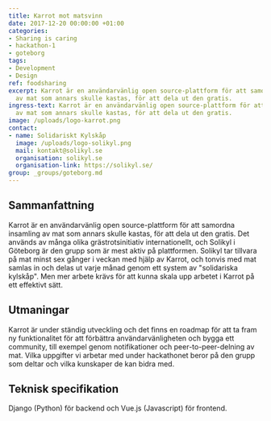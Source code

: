 ```yaml
---
title: Karrot mot matsvinn
date: 2017-12-20 00:00:00 +01:00
categories:
- Sharing is caring
- hackathon-1
- goteborg
tags:
- Development
- Design
ref: foodsharing
excerpt: Karrot är en användarvänlig open source-plattform för att samordna insamling
  av mat som annars skulle kastas, för att dela ut den gratis.
ingress-text: Karrot är en användarvänlig open source-plattform för att samordna insamling
  av mat som annars skulle kastas, för att dela ut den gratis.
image: /uploads/logo-karrot.png
contact:
- name: Solidariskt Kylskåp
  image: /uploads/logo-solikyl.png
  mail: kontakt@solikyl.se
  organisation: solikyl.se
  organisation-link: https://solikyl.se/
group: _groups/goteborg.md
---
```


## Sammanfattning

Karrot är en användarvänlig open source-plattform för att samordna insamling av mat som annars skulle kastas, för att dela ut den gratis. Det används av många olika grästrotsinitiativ internationellt, och Solikyl i Göteborg är den grupp som är mest aktiv på plattformen. Solikyl tar tillvara på mat minst sex gånger i veckan med hjälp av Karrot, och tonvis med mat samlas in och delas ut varje månad genom ett system av \"solidariska kylskåp\". Men mer arbete krävs för att kunna skala upp arbetet i Karrot på ett effektivt sätt.

## Utmaningar

Karrot är under ständig utveckling och det finns en roadmap för att ta fram ny funktionalitet för att förbättra användarvänligheten och bygga ett community, till exempel genom notifikationer och peer-to-peer-delning av mat. Vilka uppgifter vi arbetar med under hackathonet beror på den grupp som deltar och vilka kunskaper de kan bidra med.

## Teknisk specifikation

Django (Python) för backend och Vue.js (Javascript) för frontend.
